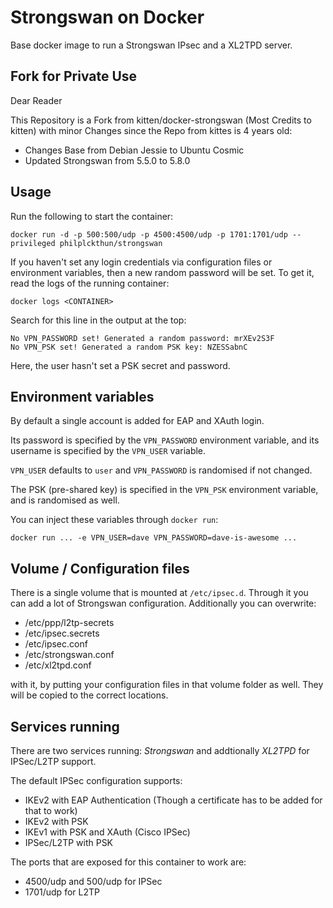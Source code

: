 # Strongswan on Docker

Base docker image to run a Strongswan IPsec and a XL2TPD server.

## Fork for Private Use
Dear Reader

This Repository is a Fork from kitten/docker-strongswan (Most Credits to kitten) with minor Changes since the Repo from kittes is 4 years old:
* Changes Base from Debian Jessie to Ubuntu Cosmic
* Updated Strongswan from 5.5.0 to 5.8.0

## Usage

Run the following to start the container:

```
docker run -d -p 500:500/udp -p 4500:4500/udp -p 1701:1701/udp --privileged philplckthun/strongswan
```

If you haven't set any login credentials via configuration files or environment variables, then a new random password will be set. To get it, read the logs of the running container:

```
docker logs <CONTAINER>
```

Search for this line in the output at the top:

```
No VPN_PASSWORD set! Generated a random password: mrXEv2S3F
No VPN_PSK set! Generated a random PSK key: NZESSabnC
```

Here, the user hasn't set a PSK secret and password.

## Environment variables

By default a single account is added for EAP and XAuth login.

Its password is specified by the `VPN_PASSWORD` environment variable, and its username is specified by the `VPN_USER` variable.

`VPN_USER` defaults to `user` and `VPN_PASSWORD` is randomised if not changed.

The PSK (pre-shared key) is specified in the `VPN_PSK` environment variable, and is randomised as well.

You can inject these variables through `docker run`:

```
docker run ... -e VPN_USER=dave VPN_PASSWORD=dave-is-awesome ...
```

## Volume / Configuration files

There is a single volume that is mounted at `/etc/ipsec.d`. Through it you can add a lot of Strongswan configuration. Additionally you can overwrite:

* /etc/ppp/l2tp-secrets
* /etc/ipsec.secrets
* /etc/ipsec.conf
* /etc/strongswan.conf
* /etc/xl2tpd.conf

with it, by putting your configuration files in that volume folder as well. They will be copied to the correct locations.

## Services running

There are two services running: *Strongswan* and addtionally *XL2TPD* for IPSec/L2TP support.

The default IPSec configuration supports:

* IKEv2 with EAP Authentication (Though a certificate has to be added for that to work)
* IKEv2 with PSK
* IKEv1 with PSK and XAuth (Cisco IPSec)
* IPSec/L2TP with PSK

The ports that are exposed for this container to work are:

* 4500/udp and 500/udp for IPSec 
* 1701/udp for L2TP
